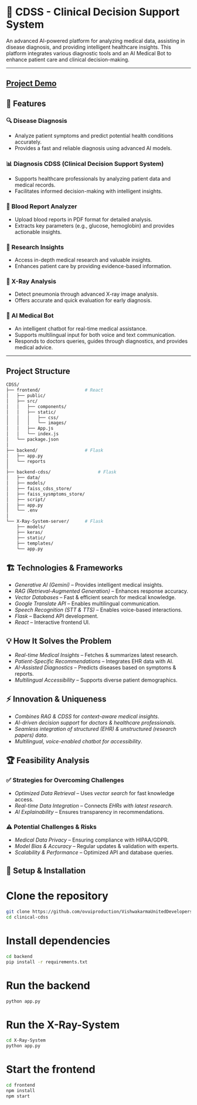 # 🏥 CDSS - Clinical Decision Support System

An advanced AI-powered platform for analyzing medical data, assisting in disease diagnosis, and providing intelligent healthcare insights. This platform integrates various diagnostic tools and an AI Medical Bot to enhance patient care and clinical decision-making.

---

## [Project Demo](https://youtu.be/y7JhUQbb04Y)

## 📌 Features  

### 🔍 Disease Diagnosis  
- Analyze patient symptoms and predict potential health conditions accurately.  
- Provides a fast and reliable diagnosis using advanced AI models.  

### 📊 Diagnosis CDSS (Clinical Decision Support System)  
- Supports healthcare professionals by analyzing patient data and medical records.  
- Facilitates informed decision-making with intelligent insights.  

### 🧪 Blood Report Analyzer  
- Upload blood reports in PDF format for detailed analysis.  
- Extracts key parameters (e.g., glucose, hemoglobin) and provides actionable insights.  

### 🔬 Research Insights  
- Access in-depth medical research and valuable insights.  
- Enhances patient care by providing evidence-based information.  

### 🩻 X-Ray Analysis  
- Detect pneumonia through advanced X-ray image analysis.  
- Offers accurate and quick evaluation for early diagnosis.  

### 🤖 AI Medical Bot  
- An intelligent chatbot for real-time medical assistance.
- Supports multilingual input for both voice and text communication.
- Responds to doctors queries, guides through diagnostics, and provides medical advice.  

---

## Project Structure

```bash
CDSS/
├── frontend/                 # React
│   ├── public/
│   ├── src/
│   │   ├── components/
│   │   ├── static/
│   │   │   ├── css/
│   │   │   └── images/
│   │   ├── App.js
│   │   └── index.js
│   └── package.json
│
├── backend/                  # Flask
│   ├── app.py
│   └── reports
│  
├── backend-cdss/                  # Flask
│   ├── data/
│   ├── models/
│   ├── faiss_cdss_store/
│   ├── faiss_sysmptoms_store/
│   ├── script/
│   ├── app.py
│   └── .env
│
└── X-Ray-System-server/      # Flask
    ├── models/
    ├── keras/
    ├── static/
    ├── templates/
    └── app.py
```

## 🏗 Technologies & Frameworks
- *Generative AI (Gemini)* – Provides intelligent medical insights.  
- *RAG (Retrieval-Augmented Generation)* – Enhances response accuracy.  
- *Vector Databases* – Fast & efficient search for medical knowledge.  
- *Google Translate API* – Enables multilingual communication.  
- *Speech Recognition (STT & TTS)* – Enables voice-based interactions.  
- *Flask* – Backend API development.  
- *React* – Interactive frontend UI.  

## 💡 How It Solves the Problem
- *Real-time Medical Insights* – Fetches & summarizes latest research.
- *Patient-Specific Recommendations* – Integrates EHR data with AI.
- *AI-Assisted Diagnostics* – Predicts diseases based on symptoms & reports.
- *Multilingual Accessibility* – Supports diverse patient demographics.

## ⚡ Innovation & Uniqueness
- *Combines RAG & CDSS* for *context-aware medical insights*.
- *AI-driven decision support* for *doctors & healthcare professionals*.
- *Seamless integration of structured (EHR) & unstructured (research papers) data*.
- *Multilingual, voice-enabled chatbot for accessibility*.

## 🏆 Feasibility Analysis
### ✅ Strategies for Overcoming Challenges
- *Optimized Data Retrieval* – Uses *vector search* for fast knowledge access.
- *Real-time Data Integration* – Connects *EHRs with latest research*.
- *AI Explainability* – Ensures transparency in recommendations.

### ⚠ Potential Challenges & Risks
- *Medical Data Privacy* – Ensuring compliance with HIPAA/GDPR.
- *Model Bias & Accuracy* – Regular updates & validation with experts.
- *Scalability & Performance* – Optimized API and database queries.

## 🚀 Setup & Installation

# Clone the repository
```bash
git clone https://github.com/ovuiproduction/VishwakarmaUnitedDevelopers_AB2_03
cd clinical-cdss
```

# Install dependencies
```bash
cd backend
pip install -r requirements.txt
```

# Run the backend
```bash
python app.py
```

# Run the X-Ray-System
```bash
cd X-Ray-System
python app.py
```

# Start the frontend
```bash
cd frontend
npm install
npm start
```

